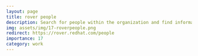 ```yaml
---
layout: page
title: rover people
description: Search for people within the organization and find information about them.
img: assets/img/17-roverpeople.png
redirect: https://rover.redhat.com/people
importance: 17
category: work
---
```

